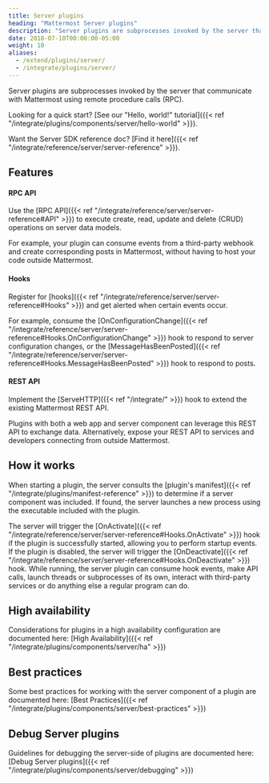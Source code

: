 ```yaml
---
title: Server plugins
heading: "Mattermost Server plugins"
description: "Server plugins are subprocesses invoked by the server that communicate with Mattermost using remote procedure calls (RPC)."
date: 2018-07-10T00:00:00-05:00
weight: 10
aliases:
  - /extend/plugins/server/
  - /integrate/plugins/server/
---
```


Server plugins are subprocesses invoked by the server that communicate with Mattermost using remote procedure calls (RPC).

Looking for a quick start? [See our "Hello, world!" tutorial]({{< ref "/integrate/plugins/components/server/hello-world" >}}).

Want the Server SDK reference doc? [Find it here]({{< ref "/integrate/reference/server/server-reference" >}}).

## Features

#### RPC API

Use the [RPC API]({{< ref "/integrate/reference/server/server-reference#API" >}}) to execute create, read, update and delete (CRUD) operations on server data models.

For example, your plugin can consume events from a third-party webhook and create corresponding posts in Mattermost, without having to host your code outside Mattermost.

#### Hooks

Register for [hooks]({{< ref "/integrate/reference/server/server-reference#Hooks" >}}) and get alerted when certain events occur.

For example, consume the [OnConfigurationChange]({{< ref "/integrate/reference/server/server-reference#Hooks.OnConfigurationChange" >}}) hook to respond to server configuration changes, or the [MessageHasBeenPosted]({{< ref "/integrate/reference/server/server-reference#Hooks.MessageHasBeenPosted" >}}) hook to respond to posts.

#### REST API

Implement the [ServeHTTP]({{< ref "/integrate/" >}}) hook to extend the existing Mattermost REST API.

Plugins with both a web app and server component can leverage this REST API to exchange data. Alternatively, expose your REST API to services and developers connecting from outside Mattermost.

## How it works

When starting a plugin, the server consults the [plugin's manifest]({{< ref "/integrate/plugins/manifest-reference" >}}) to determine if a server component was included. If found, the server launches a new process using the executable included with the plugin.

The server will trigger the [OnActivate]({{< ref "/integrate/reference/server/server-reference#Hooks.OnActivate" >}}) hook if the plugin is successfully started, allowing you to perform startup events. If the plugin is disabled, the server will trigger the [OnDeactivate]({{< ref "/integrate/reference/server/server-reference#Hooks.OnDeactivate" >}}) hook. While running, the server plugin can consume hook events, make API calls, launch threads or subprocesses of its own, interact with third-party services or do anything else a regular program can do.

## High availability

Considerations for plugins in a high availability configuration are documented here: [High Availability]({{< ref "/integrate/plugins/components/server/ha" >}})

## Best practices

Some best practices for working with the server component of a plugin are documented here: [Best Practices]({{< ref "/integrate/plugins/components/server/best-practices" >}})

## Debug Server plugins

Guidelines for debugging the server-side of plugins are documented here: [Debug Server plugins]({{< ref "/integrate/plugins/components/server/debugging" >}})
